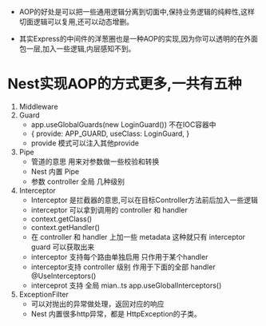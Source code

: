 - AOP的好处是可以把一些通用逻辑分离到切面中,保持业务逻辑的纯粹性,这样切面逻辑可以复用,还可以动态增删。

- 其实Express的中间件的洋葱圈也是一种AOP的实现,因为你可以透明的在外面包一层,加入一些逻辑,内层感知不到。

# Nest实现AOP的方式更多,一共有五种

1. Middleware
2. Guard
   - app.useGlobalGuards(new LoginGuard()) 不在IOC容器中
   - {
     provide: APP_GUARD,
     useClass: LoginGuard,
     }
   - provide 模式可以注入其他provide
3. Pipe
   - 管道的意思 用来对参数做一些校验和转换
   - Nest 内置 Pipe
   - 参数 controller 全局 几种级别
4. Interceptor
   - Interceptor 是拦截器的意思,可以在目标Controller方法前后加入一些逻辑
   - interceptor 可以拿到调用的 controller 和 handler
   - context.getClass()
   - context.getHandler()
   - 在 controller 和 handler 上加一些 metadata 这种就只有 interceptor guard 可以获取出来
   - interceptor 支持每个路由单独启用 只作用于某个handler
   - interceptor支持 controller 级别 作用于下面的全部 handler @UseInterceptors()
   - interceprot 支持 全局 mian..ts app.useGlobalInterceptors()
5. ExceptionFilter
   - 可以对抛出的异常做处理，返回对应的响应
   - Nest 内置很多http异常，都是 HttpException的子类。
